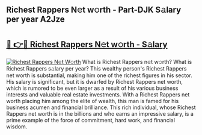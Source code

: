 ## Richest Rappers N𝚎t w𝚘rth - Part-DJK S𝚊lary per year A2Jze

# <h2><a href="http://gc1s8x.nevu.top/?p=Richest+Rappers">🔗 👉🔴 Richest Rappers N𝚎t w𝚘rth - S𝚊lary</a></h2>

[![Richest Rappers N𝚎t W𝚘rth](https://i.imgur.com/Oavwk0R.jpeg)](http://gc1s8x.nevu.top/?p=Richest+Rappers)
What is Richest Rappers n𝚎t w𝚘rth? What is Richest Rappers s𝚊lary per year?
This wealthy person's Richest Rappers net worth is substantial, making him one of the richest figures in his sector. His salary is significant, but it is dwarfed by Richest Rappers net worth, which is rumored to be even larger as a result of his various business interests and valuable real estate investments. With a Richest Rappers net worth placing him among the elite of wealth, this man is famed for his business acumen and financial brilliance. This rich individual, whose Richest Rappers net worth is in the billions and who earns an impressive salary, is a prime example of the force of commitment, hard work, and financial wisdom.
